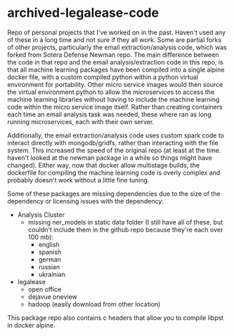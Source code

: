 # archived-legalease-code

Repo of personal projects that I've worked on in the past. Haven't used any of these in a long time and not sure if they all work. Some are partial forks of other projects, particularly the email extraction/analysis code, which was forked from Sotera Defense Newman repo. The main difference between the code in that repo and the email analysis/extraction code in this repo, is that all machine learning packages have been compiled into a single alpine docker file, with a custom compiled python within a python virtual environment for portability. Other micro service images would then source the virtual environment python to allow the microservices to access the machine learning libraries without having to include the machine learning code within the micro service image itself. Rather than creating containers each time an email analysis task was needed, these where ran as long running microservices, each with their own server.

Additionally, the email extraction/analysis code uses custom spark code to interact directly with mongodb/gridfs, rather than interacting with the file system. This increased the speed of the original repo (at least at the time. haven't looked at the newman package in a while so things might have changed). Either way, now that docker allow multistage builds, the dockerfile for compiling the machine learning code is overly complex and probably doesn't work without a little fine tuning.

Some of these packages are missing dependencies due to the size of the dependency or licensing issues with the dependency:
- Analysis Cluster
	- missing ner_models in static data folder (I still have all of these, but couldn't include them in the github repo because they're each over 100 mb):
		- english
		- spanish
		- german
		- russian
		- ukrainian
- legalease
	- open office
	- dejavue oneview
	- hadoop (easily download from other location)

This package repo also contains c headers that allow you to compile libpst in docker alpine.